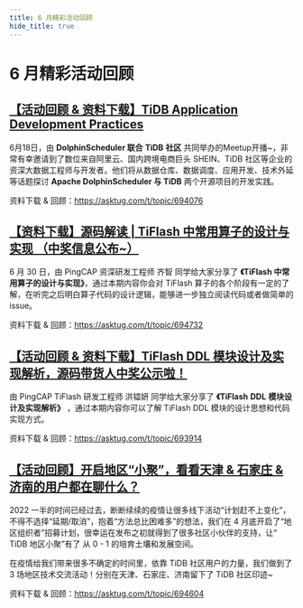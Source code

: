 ```yaml
---
title: 6 月精彩活动回顾
hide_title: true
---
```


# 6 月精彩活动回顾

## [【活动回顾 & 资料下载】TiDB Application Development Practices](https://asktug.com/t/topic/694076)

6月18日，由 **DolphinScheduler 联合** **TiDB** **社区** 共同举办的Meetup开播~，非常有幸邀请到了数位来自阿里云、国内跨境电商巨头 SHEIN、TiDB 社区等企业的资深大数据工程师与开发者。他们将从数据仓库、数据调度、应用开发、技术外延等话题探讨 **Apache DolphinScheduler 与 TiDB** 两个开源项目的开发实践。

资料下载 & 回顾：https://asktug.com/t/topic/694076


## [【资料下载】源码解读 | TiFlash 中常用算子的设计与实现 （中奖信息公布~）](https://asktug.com/t/topic/694732)

6 月 30 日，由 PingCAP 资深研发工程师 齐智 同学给大家分享了 **《TiFlash 中常用算子的设计与实现》**，通过本期内容你会对 TiFlash 算子的各个阶段有一定的了解，在听完之后明白算子代码的设计逻辑，能够进一步独立阅读代码或者做简单的 issue。

资料下载 & 回顾：https://asktug.com/t/topic/694732



## [【活动回顾 & 资料下载】TiFlash DDL 模块设计及实现解析，源码带货人中奖公示啦！](https://asktug.com/t/topic/693914)

由 PingCAP TiFlash 研发工程师 洪韫妍 同学给大家分享了 **《TiFlash** **DDL** **模块设计及实现解析》** ，通过本期内容你可以了解 TiFlash DDL 模块的设计思想和代码实现方式。

资料下载 & 回顾：https://asktug.com/t/topic/693914



## [【活动回顾】开启地区“小聚”，看看天津 & 石家庄 & 济南的用户都在聊什么？](https://asktug.com/t/topic/694604)

2022 一半的时间已经过去，断断续续的疫情让很多线下活动“计划赶不上变化”，不得不选择“延期/取消”，抱着“方法总比困难多”的想法，我们在 4 月底开启了“地区组织者”招募计划，很幸运在发布之初就得到了很多社区小伙伴的支持，让“ TiDB 地区小聚”有了 从 0 - 1 的培育土壤和发展空间。

在疫情给我们带来很多不确定的时间里，依靠 TiDB 社区用户的力量，我们做到了 3 场地区技术交流活动！分别在天津、石家庄、济南留下了 TiDB 社区印迹~

资料下载 & 回顾：https://asktug.com/t/topic/694604
